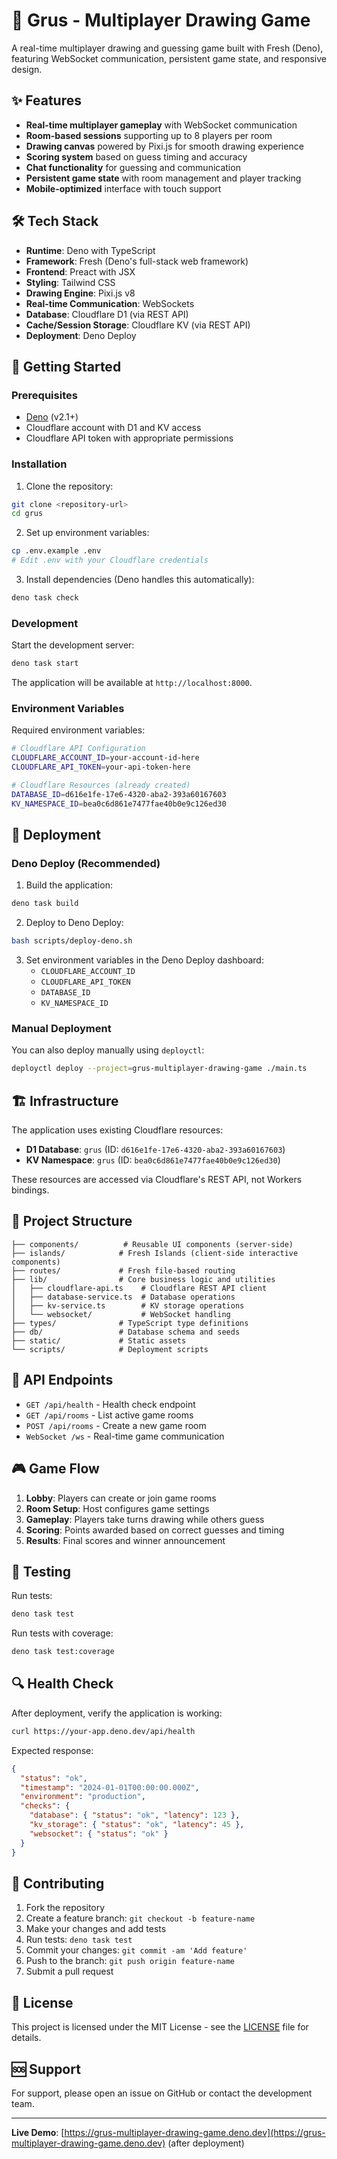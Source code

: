 # 🎨 Grus - Multiplayer Drawing Game

A real-time multiplayer drawing and guessing game built with Fresh (Deno), featuring WebSocket communication, persistent game state, and responsive design.

## ✨ Features

- **Real-time multiplayer gameplay** with WebSocket communication
- **Room-based sessions** supporting up to 8 players per room
- **Drawing canvas** powered by Pixi.js for smooth drawing experience
- **Scoring system** based on guess timing and accuracy
- **Chat functionality** for guessing and communication
- **Persistent game state** with room management and player tracking
- **Mobile-optimized** interface with touch support

## 🛠️ Tech Stack

- **Runtime**: Deno with TypeScript
- **Framework**: Fresh (Deno's full-stack web framework)
- **Frontend**: Preact with JSX
- **Styling**: Tailwind CSS
- **Drawing Engine**: Pixi.js v8
- **Real-time Communication**: WebSockets
- **Database**: Cloudflare D1 (via REST API)
- **Cache/Session Storage**: Cloudflare KV (via REST API)
- **Deployment**: Deno Deploy

## 🚀 Getting Started

### Prerequisites

- [Deno](https://deno.land/) (v2.1+)
- Cloudflare account with D1 and KV access
- Cloudflare API token with appropriate permissions

### Installation

1. Clone the repository:

```bash
git clone <repository-url>
cd grus
```

2. Set up environment variables:

```bash
cp .env.example .env
# Edit .env with your Cloudflare credentials
```

3. Install dependencies (Deno handles this automatically):

```bash
deno task check
```

### Development

Start the development server:

```bash
deno task start
```

The application will be available at `http://localhost:8000`.

### Environment Variables

Required environment variables:

```bash
# Cloudflare API Configuration
CLOUDFLARE_ACCOUNT_ID=your-account-id-here
CLOUDFLARE_API_TOKEN=your-api-token-here

# Cloudflare Resources (already created)
DATABASE_ID=d616e1fe-17e6-4320-aba2-393a60167603
KV_NAMESPACE_ID=bea0c6d861e7477fae40b0e9c126ed30
```

## 🚀 Deployment

### Deno Deploy (Recommended)

1. Build the application:

```bash
deno task build
```

2. Deploy to Deno Deploy:

```bash
bash scripts/deploy-deno.sh
```

3. Set environment variables in the Deno Deploy dashboard:
   - `CLOUDFLARE_ACCOUNT_ID`
   - `CLOUDFLARE_API_TOKEN`
   - `DATABASE_ID`
   - `KV_NAMESPACE_ID`

### Manual Deployment

You can also deploy manually using `deployctl`:

```bash
deployctl deploy --project=grus-multiplayer-drawing-game ./main.ts
```

## 🏗️ Infrastructure

The application uses existing Cloudflare resources:

- **D1 Database**: `grus` (ID: `d616e1fe-17e6-4320-aba2-393a60167603`)
- **KV Namespace**: `grus` (ID: `bea0c6d861e7477fae40b0e9c126ed30`)

These resources are accessed via Cloudflare's REST API, not Workers bindings.

## 📁 Project Structure

```
├── components/          # Reusable UI components (server-side)
├── islands/            # Fresh Islands (client-side interactive components)
├── routes/             # Fresh file-based routing
├── lib/                # Core business logic and utilities
│   ├── cloudflare-api.ts    # Cloudflare REST API client
│   ├── database-service.ts  # Database operations
│   ├── kv-service.ts        # KV storage operations
│   └── websocket/           # WebSocket handling
├── types/              # TypeScript type definitions
├── db/                 # Database schema and seeds
├── static/             # Static assets
└── scripts/            # Deployment scripts
```

## 🔧 API Endpoints

- `GET /api/health` - Health check endpoint
- `GET /api/rooms` - List active game rooms
- `POST /api/rooms` - Create a new game room
- `WebSocket /ws` - Real-time game communication

## 🎮 Game Flow

1. **Lobby**: Players can create or join game rooms
2. **Room Setup**: Host configures game settings
3. **Gameplay**: Players take turns drawing while others guess
4. **Scoring**: Points awarded based on correct guesses and timing
5. **Results**: Final scores and winner announcement

## 🧪 Testing

Run tests:

```bash
deno task test
```

Run tests with coverage:

```bash
deno task test:coverage
```

## 🔍 Health Check

After deployment, verify the application is working:

```bash
curl https://your-app.deno.dev/api/health
```

Expected response:

```json
{
  "status": "ok",
  "timestamp": "2024-01-01T00:00:00.000Z",
  "environment": "production",
  "checks": {
    "database": { "status": "ok", "latency": 123 },
    "kv_storage": { "status": "ok", "latency": 45 },
    "websocket": { "status": "ok" }
  }
}
```

## 🤝 Contributing

1. Fork the repository
2. Create a feature branch: `git checkout -b feature-name`
3. Make your changes and add tests
4. Run tests: `deno task test`
5. Commit your changes: `git commit -am 'Add feature'`
6. Push to the branch: `git push origin feature-name`
7. Submit a pull request

## 📄 License

This project is licensed under the MIT License - see the [LICENSE](LICENSE) file for details.

## 🆘 Support

For support, please open an issue on GitHub or contact the development team.

---

**Live Demo**: [https://grus-multiplayer-drawing-game.deno.dev](https://grus-multiplayer-drawing-game.deno.dev) (after deployment)

